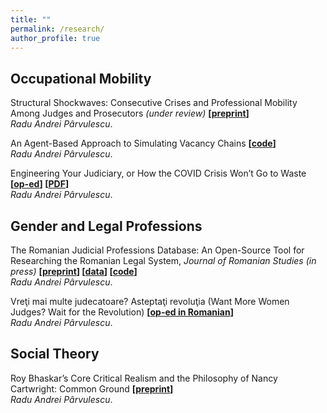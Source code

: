 ```yaml
---
title: ""
permalink: /research/
author_profile: true
---
```


## Occupational Mobility

Structural Shockwaves: Consecutive Crises and Professional Mobility Among Judges and Prosecutors <i>(under review)</i> <b>[[preprint](https://osf.io/preprints/socarxiv/hg9tq)]</b><br>
<i>Radu Andrei Pârvulescu</i>. 

An Agent-Based Approach to Simulating Vacancy Chains <b>[[code](https://github.com/r-parvulescu/opportunity_chain_simulation)]</b><br>
<i>Radu Andrei Pârvulescu</i>. 

Engineering Your Judiciary, or How the COVID Crisis Won’t Go to Waste <b>[[op-ed](https://discoversociety.org/2020/04/24/engineering-your-judiciary-or-how-the-covid-crisis-wont-go-to-waste/)] [[PDF](https://osf.io/preprints/socarxiv/yrtfb/)]</b><br>
<i>Radu Andrei Pârvulescu</i>. 

## Gender and Legal Professions

The Romanian Judicial Professions Database: An Open-Source Tool for Researching the Romanian Legal System, <i>Journal of Romanian Studies (in press)</i>
<b>[[preprint](https://osf.io/preprints/socarxiv/47xt2/)] [[data](https://osf.io/gfjke/)] [[code](https://github.com/r-parvulescu/ro_judicial_professions)]</b><br>
<i>Radu Andrei Pârvulescu</i>. 

Vreţi mai multe judecatoare? Asteptaţi revoluţia (Want More Women Judges? Wait for the Revolution) <b>[[op-ed in Romanian](https://www.contributors.ro/vreti-mai-multe-judecatoare-asteptati-revolutia/)]</b><br>
<i>Radu Andrei Pârvulescu</i>. 

## Social Theory

Roy Bhaskar’s Core Critical Realism and the Philosophy of Nancy Cartwright: Common Ground <b>[[preprint](https://osf.io/preprints/socarxiv/vtj23/)]</b><br>
<i>Radu Andrei Pârvulescu</i>.
